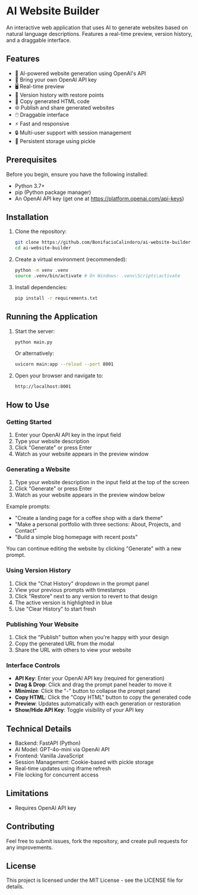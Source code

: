 # AI Website Builder

An interactive web application that uses AI to generate websites based on natural language descriptions. Features a real-time preview, version history, and a draggable interface.

## Features

- 🤖 AI-powered website generation using OpenAI's API
- 🔑 Bring your own OpenAI API key
- 🖥️ Real-time preview
- 📝 Version history with restore points
- 🔄 Copy generated HTML code
- 🌐 Publish and share generated websites
- 🖱️ Draggable interface
- ⚡ Fast and responsive
- 🔒 Multi-user support with session management
- 💾 Persistent storage using pickle

## Prerequisites

Before you begin, ensure you have the following installed:
- Python 3.7+
- pip (Python package manager)
- An OpenAI API key (get one at https://platform.openai.com/api-keys)

## Installation

1. Clone the repository:
   ```bash
   git clone https://github.com/BonifacioCalindoro/ai-website-builder
   cd ai-website-builder
   ```

2. Create a virtual environment (recommended):
    ```bash
    python -m venv .venv
    source .venv/bin/activate # On Windows: .venv\Scripts\activate
    ```

3. Install dependencies:
    ```bash
    pip install -r requirements.txt
    ```

## Running the Application

1. Start the server:
    ```bash
    python main.py
    ```
    Or alternatively:
    ```bash
    uvicorn main:app --reload --port 8001
    ```

2. Open your browser and navigate to:
    ```
    http://localhost:8001
    ```

## How to Use

### Getting Started
1. Enter your OpenAI API key in the input field
2. Type your website description
3. Click "Generate" or press Enter
4. Watch as your website appears in the preview window

### Generating a Website

1. Type your website description in the input field at the top of the screen
2. Click "Generate" or press Enter
3. Watch as your website appears in the preview window below

Example prompts:
- "Create a landing page for a coffee shop with a dark theme"
- "Make a personal portfolio with three sections: About, Projects, and Contact"
- "Build a simple blog homepage with recent posts"

You can continue editing the website by clicking "Generate" with a new prompt.

### Using Version History

1. Click the "Chat History" dropdown in the prompt panel
2. View your previous prompts with timestamps
3. Click "Restore" next to any version to revert to that design
4. The active version is highlighted in blue
5. Use "Clear History" to start fresh

### Publishing Your Website

1. Click the "Publish" button when you're happy with your design
2. Copy the generated URL from the modal
3. Share the URL with others to view your website

### Interface Controls

- **API Key**: Enter your OpenAI API key (required for generation)
- **Drag & Drop**: Click and drag the prompt panel header to move it
- **Minimize**: Click the "-" button to collapse the prompt panel
- **Copy HTML**: Click the "Copy HTML" button to copy the generated code
- **Preview**: Updates automatically with each generation or restoration
- **Show/Hide API Key**: Toggle visibility of your API key

## Technical Details

- Backend: FastAPI (Python)
- AI Model: GPT-4o-mini via OpenAI API
- Frontend: Vanilla JavaScript
- Session Management: Cookie-based with pickle storage
- Real-time updates using iframe refresh
- File locking for concurrent access

## Limitations

- Requires OpenAI API key

## Contributing

Feel free to submit issues, fork the repository, and create pull requests for any improvements.

## License

This project is licensed under the MIT License - see the LICENSE file for details.


